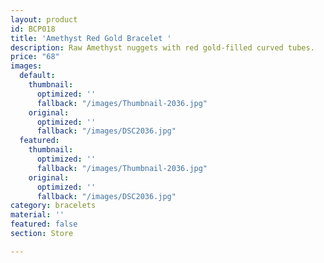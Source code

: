 ```yaml
---
layout: product
id: BCP018
title: 'Amethyst Red Gold Bracelet '
description: Raw Amethyst nuggets with red gold-filled curved tubes.
price: "68"
images:
  default:
    thumbnail:
      optimized: ''
      fallback: "/images/Thumbnail-2036.jpg"
    original:
      optimized: ''
      fallback: "/images/DSC2036.jpg"
  featured:
    thumbnail:
      optimized: ''
      fallback: "/images/Thumbnail-2036.jpg"
    original:
      optimized: ''
      fallback: "/images/DSC2036.jpg"
category: bracelets
material: ''
featured: false
section: Store

---
```

